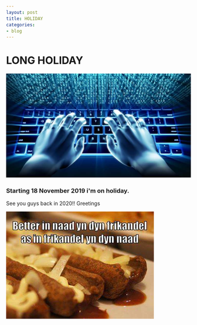 ```yaml
---
layout: post
title: HOLIDAY
categories:
- blog
---
```

# **LONG HOLIDAY**
![keyboard](/media/2019/08/keyboard.jpg "keyboard")
### Starting 18 November 2019 i'm on holiday.
See you guys back in 2020!!
Greetings

![frikandel](/media/2019/08/frikandel.jpg "A cute del")